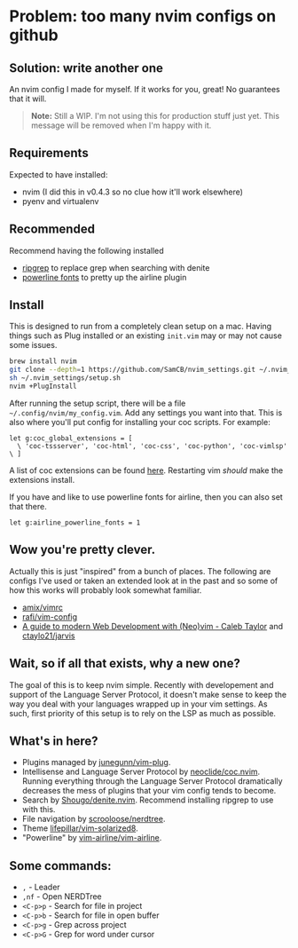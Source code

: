 # Problem: too many nvim configs on github
## Solution: write another one

An nvim config I made for myself.
If it works for you, great!
No guarantees that it will.

> **Note:** Still a WIP. I'm not using this for production stuff just yet.
> This message will be removed when I'm happy with it.

## Requirements

Expected to have installed:

* nvim (I did this in v0.4.3 so no clue how it'll work elsewhere)
* pyenv and virtualenv

## Recommended

Recommend having the following installed

* [ripgrep](https://github.com/BurntSushi/ripgrep) to replace grep when searching with denite
* [powerline fonts](https://powerline.readthedocs.io/en/master/installation.html#patched-fonts) to pretty up the airline plugin

## Install

This is designed to run from a completely clean setup on a mac.
Having things such as Plug installed or an existing `init.vim` may or may not cause some issues.

```sh
brew install nvim
git clone --depth=1 https://github.com/SamCB/nvim_settings.git ~/.nvim_settings
sh ~/.nvim_settings/setup.sh
nvim +PlugInstall
```

After running the setup script, there will be a file `~/.config/nvim/my_config.vim`.
Add any settings you want into that.
This is also where you'll put config for installing your coc scripts.
For example:

```vim
let g:coc_global_extensions = [
  \ 'coc-tssserver', 'coc-html', 'coc-css', 'coc-python', 'coc-vimlsp'
\ ]
```

A list of coc extensions can be found [here](https://github.com/neoclide/coc.nvim/wiki/Using-coc-extensions#implemented-coc-extensions).
Restarting vim *should* make the extensions install.

If you have and like to use powerline fonts for airline, then you can also set that there.

```vim
let g:airline_powerline_fonts = 1
```

## Wow you're pretty clever.

Actually this is just "inspired" from a bunch of places.
The following are configs I've used or taken an extended look at in the past and so some of how this works will probably look somewhat familiar.

* [amix/vimrc](https://github.com/amix/vimrc)
* [rafi/vim-config](https://github.com/rafi/vim-config)
* [A guide to modern Web Development with (Neo)vim - Caleb Taylor](https://www.freecodecamp.org/news/a-guide-to-modern-web-development-with-neo-vim-333f7efbf8e2/) and [ctaylo21/jarvis](https://github.com/ctaylo21/jarvis)

## Wait, so if all that exists, why a new one?

The goal of this is to keep nvim simple.
Recently with developement and support of the Language Server Protocol, it doesn't make sense to keep the way you deal with your languages wrapped up in your vim settings.
As such, first priority of this setup is to rely on the LSP as much as possible.

## What's in here?

* Plugins managed by [junegunn/vim-plug](https://github.com/junegunn/vim-plug).
* Intellisense and Language Server Protocol by [neoclide/coc.nvim](https://github.com/neoclide/coc.nvim). Running everything through the Language Server Protocol dramatically decreases the mess of plugins that your vim config tends to become.
* Search by [Shougo/denite.nvim](https://github.com/Shougo/denite.nvim). Recommend installing ripgrep to use with this.
* File navigation by [scrooloose/nerdtree](https://github.com/scrooloose/nerdtree).
* Theme [lifepillar/vim-solarized8](https://github.com/lifepillar/vim-solarized8).
* "Powerline" by [vim-airline/vim-airline](https://github.com/vim-airline/vim-airline).

## Some commands:

* `,` - Leader
* `,nf` - Open NERDTree
* `<C-p>p` - Search for file in project
* `<C-p>b` - Search for file in open buffer
* `<C-p>g` - Grep across project
* `<C-p>G` - Grep for word under cursor
